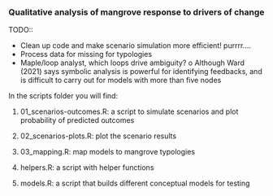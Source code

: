 ### Qualitative analysis of mangrove response to drivers of change

TODO:: 
- Clean up code and make scenario simulation more efficient! purrrr....
-	Process data for missing for typologies
-	Maple/loop analyst, which loops drive ambiguity?
o	Although Ward (2021) says symbolic analysis is powerful for identifying feedbacks, and is difficult to carry out for models with more than five nodes

In the scripts folder you will find:

1. 01_scenarios-outcomes.R: a script to simulate scenarios and plot probability of predicted outcomes

2. 02_scenarios-plots.R: plot the scenario results

3. 03_mapping.R: map models to mangrove typologies

4. helpers.R: a script with helper functions

5. models.R: a script that builds different conceptual models for testing
  
